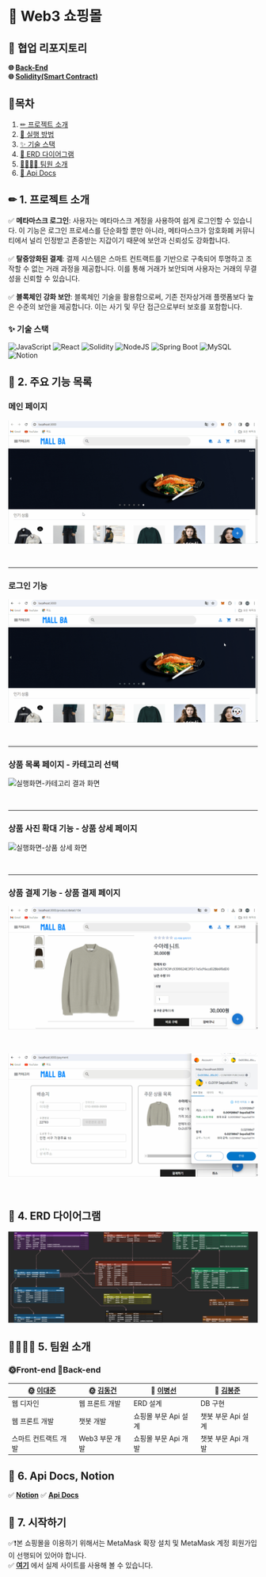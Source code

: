 # 🛒 Web3 쇼핑몰

## 🌈 협업 리포지토리
__🌐 [Back-End](https://github.com/dlqudtjs/mall-backend) <br>
🌐 [Solidity(Smart Contract)](https://github.com/djLee77/smart-contract)__

## 📒목차

1. [✏ 프로젝트 소개](#-1-프로젝트-소개)
2. [🚀 실행 방법](#-2-실행-방법)
3. [✨ 기술 스택](#-3-기술-스택)
4. [📐 ERD 다이어그램](#-4-ERD-다이어그램)
5. [👨‍👩‍👧‍👦 팀원 소개](#-5-팀원-소개)
6. [📑 Api Docs](#-6-Api-Docs)


## ✏ 1. 프로젝트 소개


✅ __메타마스크 로그인__: 사용자는 메타마스크 계정을 사용하여 쉽게 로그인할 수 있습니다. 이 기능은 로그인 프로세스를 단순화할 뿐만 아니라, 메타마스크가 암호화폐 커뮤니티에서 널리 인정받고 존중받는 지갑이기 때문에 보안과 신뢰성도 강화합니다. <br><br>
✅ __탈중앙화된 결제__: 결제 시스템은 스마트 컨트랙트를 기반으로 구축되어 투명하고 조작할 수 없는 거래 과정을 제공합니다. 이를 통해 거래가 보안되며 사용자는 거래의 무결성을 신뢰할 수 있습니다. <br><br>
✅ __블록체인 강화 보안__: 블록체인 기술을 활용함으로써, 기존 전자상거래 플랫폼보다 높은 수준의 보안을 제공합니다. 이는 사기 및 무단 접근으로부터 보호를 포함합니다.

### ✨ 기술 스택
![JavaScript](https://img.shields.io/badge/javascript-%23323330.svg?style=for-the-badge&logo=javascript&logoColor=%23F7DF1E)
![React](https://img.shields.io/badge/react-%2320232a.svg?style=for-the-badge&logo=react&logoColor=%2361DAFB)
![Solidity](https://img.shields.io/badge/Solidity-%23363636.svg?style=for-the-badge&logo=solidity&logoColor=white)
![NodeJS](https://img.shields.io/badge/node.js-6DA55F?style=for-the-badge&logo=node.js&logoColor=white)
![Spring Boot](https://img.shields.io/badge/spring-%236DB33F.svg?style=for-the-badge&logo=spring&logoColor=white)
![MySQL](https://img.shields.io/badge/mysql-%2300f.svg?style=for-the-badge&logo=mysql&logoColor=white)
![Notion](https://img.shields.io/badge/Notion-%23000000.svg?style=for-the-badge&logo=notion&logoColor=white)
<br>

## 🚀 2. 주요 기능 목록

### 메인 페이지
![실행화면-메인페이지](/public/imgs/MainPage.gif)

<br>

---

### 로그인 기능
![실행화면-로그인](/public/imgs/Login.gif)

<br>

---

### 상품 목록 페이지 - 카테고리 선택
![실행화면-카테고리 결과 화면](/public/imgs/CategoryResultPage.gif)

<br>

---

### 상품 사진 확대 기능 - 상품 상세 페이지
![실행화면-상품 상세 화면](/public/imgs/ProductDetail.gif)

<br>

---

### 상품 결제 기능 - 상품 결제 페이지

![실행화면-결제 화면1](/public/imgs/Payment1.gif)

<br>

![실행화면-결제 화면2](/public/imgs/Payment2.gif)

<br>

## 📐 4. ERD 다이어그램
![ERD](/public/imgs/ERD.png)

## 👨‍👩‍👧‍👦 5. 팀원 소개

### 🌞Front-end 🌚Back-end
| 🌞 [이대준](https://github.com/djLee77) | 🌞 [김동건](https://github.com/ehdrjs4502) | 🌚 [이병선](https://github.com/dlqudtjs) | 🌚 [김봉준](https://github.com/Brazen-Story) |
| ------------------ | ---------------------------- | -------------------------- | -------- |
| 웹 디자인  | 웹 프론트 개발 | ERD 설계 | DB 구현 |
| 웹 프론트 개발 | 챗봇 개발 | 쇼핑몰 부문 Api 설계 | 챗봇 부문 Api 설계 |
| 스마트 컨트랙트 개발 | Web3 부문 개발 | 쇼핑몰 부문 Api 개발 | 챗봇 부문 Api 개발 |

## 📑 6. Api Docs, Notion
✅ __[Notion](https://www.notion.so/da5c6765c8184f86b72e0be2064c47a6?v=3c3021bbaa294ba48b94de2b15e81ec3&pvs=4)__ 
✅ __[Api Docs](https://port-0-mall-deploy-jvvy2blm8p9dcp.sel5.cloudtype.app/docs/index.html)__

## 🎁 7. 시작하기
✅❗본 쇼핑몰을 이용하기 위해서는 MetaMask 확장 설치 및 MetaMask 계정 회원가입이 선행되어 있어야 합니다. <br>
✅ __[여기](https://mallba.netlify.app/cart)__ 에서 실제 사이트를 사용해 볼 수 있습니다.
